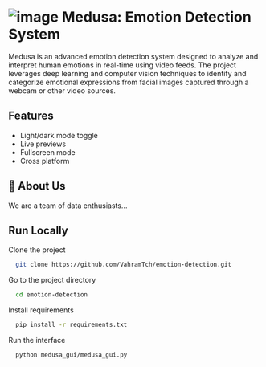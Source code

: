 
# ![image](https://github.com/user-attachments/assets/18746b96-db0f-4628-b52b-f8c229a0fcb7) Medusa: Emotion Detection System

Medusa is an advanced emotion detection system designed to analyze and interpret human emotions in real-time using video feeds. The project leverages deep learning and computer vision techniques to identify and categorize emotional expressions from facial images captured through a webcam or other video sources.


## Features

- Light/dark mode toggle
- Live previews
- Fullscreen mode
- Cross platform


## 🚀 About Us
We are a team of data enthusiasts...


## Run Locally

Clone the project

```bash
  git clone https://github.com/VahramTch/emotion-detection.git
```

Go to the project directory

```bash
  cd emotion-detection
```

Install requirements

```bash
  pip install -r requirements.txt
```

Run the interface

```bash
  python medusa_gui/medusa_gui.py
```

